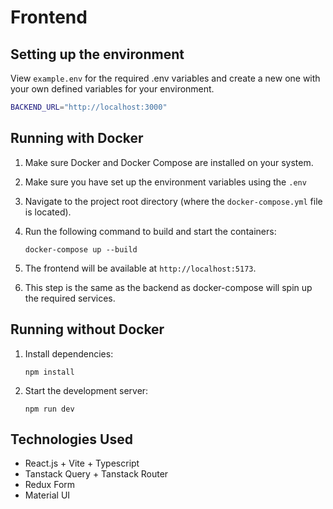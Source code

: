 # Frontend

## Setting up the environment

View `example.env` for the required .env variables and create a new one with your own defined variables for your environment.

```bash 
BACKEND_URL="http://localhost:3000"
```

## Running with Docker

1. Make sure Docker and Docker Compose are installed on your system.
2. Make sure you have set up the environment variables using the `.env` 
3. Navigate to the project root directory (where the `docker-compose.yml` file is located).
4. Run the following command to build and start the containers:

   ```
   docker-compose up --build
   ```

4. The frontend will be available at `http://localhost:5173`.
5. This step is the same as the backend as docker-compose will spin up the required services.


## Running without Docker

1. Install dependencies:

   ```
   npm install
   ```

2. Start the development server:

   ```
   npm run dev
   ```


## Technologies Used

- React.js + Vite + Typescript
- Tanstack Query + Tanstack Router
- Redux Form
- Material UI